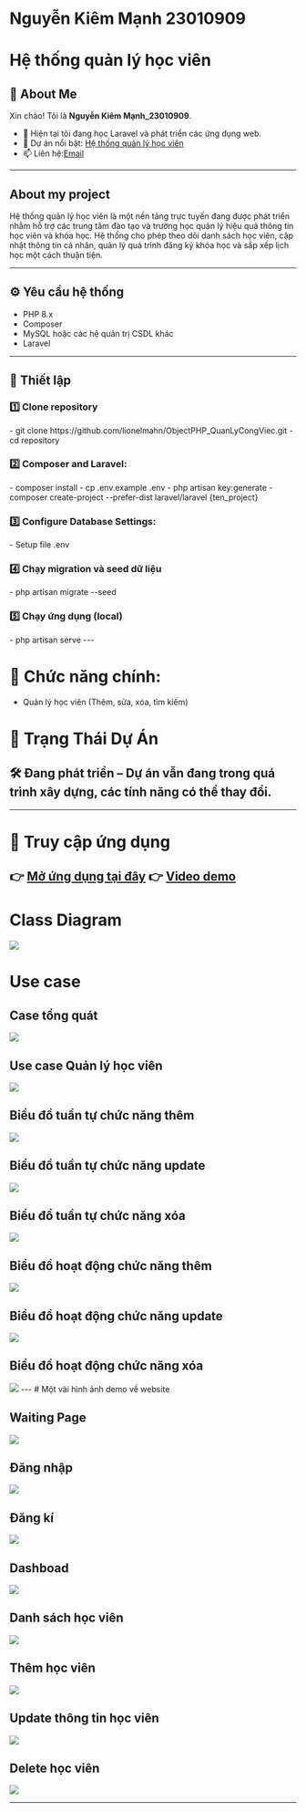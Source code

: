 # Nguyễn Kiêm Mạnh 23010909  
# Hệ thống quản lý học viên 

## 👋 About Me  
Xin chào! Tôi là **Nguyễn Kiêm Mạnh_23010909**.
- 🌱 Hiện tại tôi đang học Laravel và phát triển các ứng dụng web.  
- 🚀 Dự án nổi bật: [Hệ thống quản lý học viên](https://github.com/lionelmahn/ObjectQLhocvien/)  
- 📫 Liên hệ:[Email](23010909@st.phenikaa-uni.edu.vn)  

---

## About my project
  Hệ thống quản lý học viên là một nền tảng trực tuyến đang được phát triển nhằm hỗ trợ các trung tâm đào tạo và trường học quản lý hiệu quả thông tin học viên và khóa học. Hệ thống cho phép theo dõi danh sách học viên, cập nhật thông tin cá nhân, quản lý quá trình đăng ký khóa học và sắp xếp lịch học một cách thuận tiện.

---

## ⚙️ Yêu cầu hệ thống  
- PHP 8.x  
- Composer  
- MySQL hoặc các hệ quản trị CSDL khác  
- Laravel  

---

<h2>🚀 Thiết lập</h2>
<h3>1️⃣ Clone repository</h2>
- git clone https://github.com/lionelmahn/ObjectPHP_QuanLyCongViec.git
- cd repository
<h3>2️⃣ Composer and Laravel:</h3>
- composer install
- cp .env.example .env
- php artisan key:generate
- composer create-project --prefer-dist laravel/laravel {ten_project}
<h3>3️⃣ Configure Database Settings:</h3>
- Setup file .env
<h3>4️⃣ Chạy migration và seed dữ liệu</h3>
- php artisan migrate --seed
<h3>5️⃣ Chạy ứng dụng (local)</h3>
- php artisan serve
---


# 🎯 Chức năng chính:
- Quản lý học viên (Thêm, sửa, xóa, tìm kiếm)
# 📌 Trạng Thái Dự Án
## 🛠 Đang phát triển – Dự án vẫn đang trong quá trình xây dựng, các tính năng có thể thay đổi.
---
# 🔗 Truy cập ứng dụng
👉 [Mở ứng dụng tại đây](https://symmetrical-umbrella-7vvp4rp5x456hr7rr-8000.app.github.dev/)
👉 [Video demo](https://youtu.be/rjqEwdQFVdA)
---
<h1>Class Diagram</h1>
<img src="case/diagram.png">
<h1>Use case</h1>
<h2>Case tổng quát</h2> 
<img src='case/casetq.png'>
<h2>Use case Quản lý học viên</h2>
<img src='case/caseqlhv.png'>
<h2>Biểu đồ tuần tự chức năng thêm</h2>
<img src='case/bieudotuantuchucnangthem.png'>
<h2>Biểu đồ tuần tự chức năng update</h2>
<img src='case/bieudotuantuchucnangcapnhat.png'>
<h2>Biểu đổ tuần tự chức năng xóa</h2>
<img src='case/bieudotuantuchucnangxoa.png'>
<h2>Biểu đồ hoạt động chức năng thêm</h2>
<img src='case/bieudohoatdongchucnangthem.png'>
<h2>Biểu đồ hoạt động chức năng update</h2>
<img src='case/bieudohoatdongchucnangcapnhat.png'>
<h2>Biểu đồ hoạt động chức năng xóa</h2>
<img src='case/bieudohoatdongchucnangxoa.png'>
---
# Một vài hình ảnh demo về website
<h2>Waiting Page</h2>
<img src="case/wtpage.png">
<h2>Đăng nhập</h2>
<img src="case/login.png">
<h2>Đăng kí</h2>
<img src="case/register.png">
<h2>Dashboad</h2>
<img src="case/dashboard.png">
<h2>Danh sách học viên</h2>
<img src="case/listhv.png">
<h2>Thêm học viên</h2>
<img src="case/addhv.png">
<h2>Update thông tin học viên</h2>
<img src="case/updatehv.png">
<h2>Delete học viên</h2>
<img src="case/deletehv.png">

---






